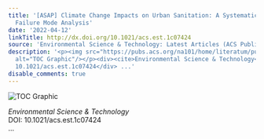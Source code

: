 ```yaml
---
title: '[ASAP] Climate Change Impacts on Urban Sanitation: A Systematic Review and
  Failure Mode Analysis'
date: '2022-04-12'
linkTitle: http://dx.doi.org/10.1021/acs.est.1c07424
source: 'Environmental Science & Technology: Latest Articles (ACS Publications)'
description: '<p><img src="https://pubs.acs.org/na101/home/literatum/publisher/achs/journals/content/esthag/0/esthag.ahead-of-print/acs.est.1c07424/20220412/images/medium/es1c07424_0006.gif"
  alt="TOC Graphic"/></p><div><cite>Environmental Science & Technology</cite></div><div>DOI:
  10.1021/acs.est.1c07424</div> ...'
disable_comments: true
---
```

<p><img src="https://pubs.acs.org/na101/home/literatum/publisher/achs/journals/content/esthag/0/esthag.ahead-of-print/acs.est.1c07424/20220412/images/medium/es1c07424_0006.gif" alt="TOC Graphic"/></p><div><cite>Environmental Science & Technology</cite></div><div>DOI: 10.1021/acs.est.1c07424</div> ...